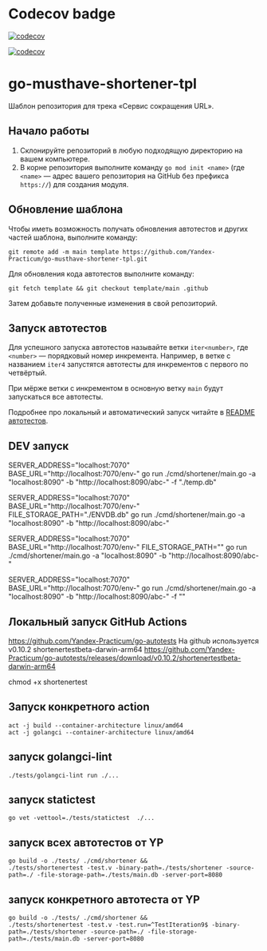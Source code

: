 # Codecov badge

[![codecov](https://codecov.io/gh/iHamsin/practicum-shortener-service/graph/badge.svg?token=Z6XZR4AYOB)](https://codecov.io/gh/iHamsin/practicum-shortener-service)


[![codecov](https://codecov.io/gh/iHamsin/practicum-shortener-service/graphs/sunburst.svg?token=Z6XZR4AYOB)](https://codecov.io/gh/iHamsin/practicum-shortener-service)


# go-musthave-shortener-tpl

Шаблон репозитория для трека «Сервис сокращения URL».

## Начало работы

1. Склонируйте репозиторий в любую подходящую директорию на вашем компьютере.
2. В корне репозитория выполните команду `go mod init <name>` (где `<name>` — адрес вашего репозитория на GitHub без префикса `https://`) для создания модуля.

## Обновление шаблона

Чтобы иметь возможность получать обновления автотестов и других частей шаблона, выполните команду:

```
git remote add -m main template https://github.com/Yandex-Practicum/go-musthave-shortener-tpl.git
```

Для обновления кода автотестов выполните команду:

```
git fetch template && git checkout template/main .github
```

Затем добавьте полученные изменения в свой репозиторий.

## Запуск автотестов

Для успешного запуска автотестов называйте ветки `iter<number>`, где `<number>` — порядковый номер инкремента. Например, в ветке с названием `iter4` запустятся автотесты для инкрементов с первого по четвёртый.

При мёрже ветки с инкрементом в основную ветку `main` будут запускаться все автотесты.

Подробнее про локальный и автоматический запуск читайте в [README автотестов](https://github.com/Yandex-Practicum/go-autotests).

## DEV запуск

SERVER_ADDRESS="localhost:7070" BASE_URL="http://localhost:7070/env-" go run ./cmd/shortener/main.go -a "localhost:8090" -b "http://localhost:8090/abc-" -f "./temp.db"

SERVER_ADDRESS="localhost:7070" BASE_URL="http://localhost:7070/env-" FILE_STORAGE_PATH="./ENVDB.db" go run ./cmd/shortener/main.go -a "localhost:8090" -b "http://localhost:8090/abc-"

SERVER_ADDRESS="localhost:7070" BASE_URL="http://localhost:7070/env-" FILE_STORAGE_PATH="" go run ./cmd/shortener/main.go -a "localhost:8090" -b "http://localhost:8090/abc-"

SERVER_ADDRESS="localhost:7070" BASE_URL="http://localhost:7070/env-" go run ./cmd/shortener/main.go -a "localhost:8090" -b "http://localhost:8090/abc-" -f ""

## Локальный запуск GitHub Actions

https://github.com/Yandex-Practicum/go-autotests
На github используется v0.10.2 shortenertestbeta-darwin-arm64
https://github.com/Yandex-Practicum/go-autotests/releases/download/v0.10.2/shortenertestbeta-darwin-arm64

chmod +x shortenertest 

## Запуск конкретного action

```
act -j build --container-architecture linux/amd64
act -j golangci --container-architecture linux/amd64
```

## запуск golangci-lint
```
./tests/golangci-lint run ./...
```

## запуск statictest

```
go vet -vettool=./tests/statictest  ./...
```

## запуск всех автотестов от YP

```
go build -o ./tests/ ./cmd/shortener &&
./tests/shortenertest -test.v -binary-path=./tests/shortener -source-path=./ -file-storage-path=./tests/main.db -server-port=8080
```

## запуск конкретного автотеста от YP

```
go build -o ./tests/ ./cmd/shortener &&
./tests/shortenertest -test.v -test.run=^TestIteration9$ -binary-path=./tests/shortener -source-path=./ -file-storage-path=./tests/main.db -server-port=8080
```